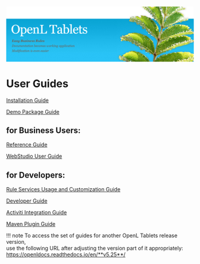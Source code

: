 ![](img/OpenLHome.png)

# User Guides


[Installation Guide](documentation/guides/installation_guide.md)

[Demo Package Guide](documentation/guides/demo_package_guide.md)

## for Business Users:

[Reference Guide](documentation/guides/reference_guide.md)

[WebStudio User Guide](documentation/guides/webstudio_user_guide.md)

## for Developers:

[Rule Services Usage and Customization Guide](documentation/guides/rule_services_usage_and_customization_guide.md)

[Developer Guide](documentation/guides/developer_guide.md)

[Activiti Integration Guide](ddocumentation/guides/activiti_integration_guide.md)

[Maven Plugin Guide](documentation/guides/maven_plugin_guide.md)

!!! note
	To access the set of guides for another OpenL Tablets release version, <br>
	use the following URL after adjusting the version part of it appropriately:<br>
	https://openldocs.readthedocs.io/en/**v5.25**/
